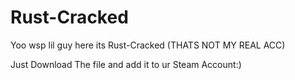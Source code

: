 # Rust-Cracked
Yoo wsp lil guy here its Rust-Cracked (THATS NOT MY REAL ACC)

Just Download The file and add it to ur Steam Account:)
